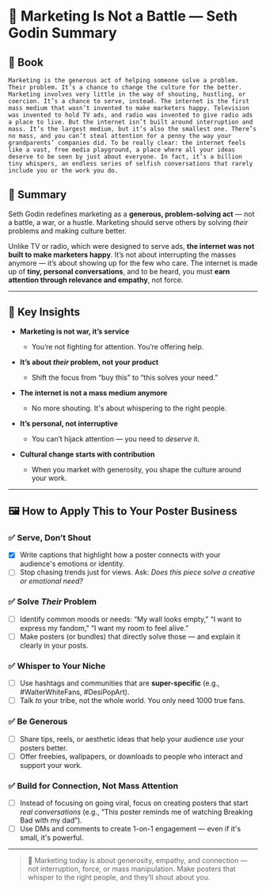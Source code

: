 # 📣 Marketing Is Not a Battle — Seth Godin Summary

## 📔 Book
```book
Marketing is the generous act of helping someone solve a problem. Their problem. It’s a chance to change the culture for the better. Marketing involves very little in the way of shouting, hustling, or coercion. It’s a chance to serve, instead. The internet is the first mass medium that wasn’t invented to make marketers happy. Television was invented to hold TV ads, and radio was invented to give radio ads a place to live. But the internet isn’t built around interruption and mass. It’s the largest medium, but it’s also the smallest one. There’s no mass, and you can’t steal attention for a penny the way your grandparents’ companies did. To be really clear: the internet feels like a vast, free media playground, a place where all your ideas deserve to be seen by just about everyone. In fact, it’s a billion tiny whispers, an endless series of selfish conversations that rarely include you or the work you do.
```
## 📌 Summary

Seth Godin redefines marketing as a **generous, problem-solving act** — not a battle, a war, or a hustle. Marketing should serve others by solving *their* problems and making culture better. 

Unlike TV or radio, which were designed to serve ads, **the internet was not built to make marketers happy**. It’s not about interrupting the masses anymore — it’s about showing up for the few who care. The internet is made up of **tiny, personal conversations**, and to be heard, you must **earn attention through relevance and empathy**, not force.

---

## 🔑 Key Insights

- **Marketing is not war, it’s service**
  - You’re not fighting for attention. You’re offering help.

- **It’s about *their* problem, not your product**
  - Shift the focus from “buy this” to “this solves your need.”

- **The internet is not a mass medium anymore**
  - No more shouting. It's about whispering to the right people.

- **It’s personal, not interruptive**
  - You can’t hijack attention — you need to *deserve* it.

- **Cultural change starts with contribution**
  - When you market with generosity, you shape the culture around your work.

---

## 🖼️ How to Apply This to Your Poster Business

### ✅ Serve, Don’t Shout
- [x] Write captions that highlight how a poster connects with your audience's emotions or identity.
- [ ] Stop chasing trends just for views. Ask: *Does this piece solve a creative or emotional need?*

### ✅ Solve *Their* Problem
- [ ] Identify common moods or needs: “My wall looks empty,” “I want to express my fandom,” “I want my room to feel alive.”
- [ ] Make posters (or bundles) that directly solve those — and explain it clearly in your posts.

### ✅ Whisper to Your Niche
- [ ] Use hashtags and communities that are **super-specific** (e.g., #WalterWhiteFans, #DesiPopArt).
- [ ] Talk *to* your tribe, not the whole world. You only need 1000 true fans.

### ✅ Be Generous
- [ ] Share tips, reels, or aesthetic ideas that help your audience *use* your posters better.
- [ ] Offer freebies, wallpapers, or downloads to people who interact and support your work.

### ✅ Build for Connection, Not Mass Attention
- [ ] Instead of focusing on going viral, focus on creating posters that start *real conversations* (e.g., “This poster reminds me of watching Breaking Bad with my dad”).
- [ ] Use DMs and comments to create 1-on-1 engagement — even if it's small, it's powerful.

---

> 🧭 Marketing today is about generosity, empathy, and connection — not interruption, force, or mass manipulation. Make posters that whisper to the right people, and they’ll shout about you.
